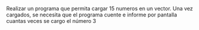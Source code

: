 Realizar un programa que permita cargar 15 numeros en un vector. Una vez cargados, se necesita que el programa cuente e informe por pantalla cuantas veces se cargo el número 3